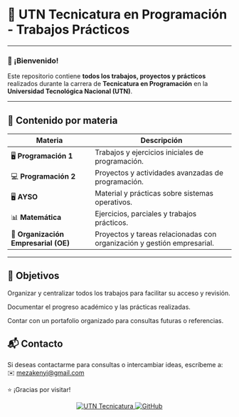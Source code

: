 # 🚀 UTN Tecnicatura en Programación - Trabajos Prácticos

---

### 👋 ¡Bienvenido!

Este repositorio contiene **todos los trabajos, proyectos y prácticos** realizados durante la carrera de **Tecnicatura en Programación** en la **Universidad Tecnológica Nacional (UTN)**.

---

## 📂 Contenido por materia

| Materia           | Descripción                                   |
| ----------------- | --------------------------------------------- |
| 🖥️ **Programación 1**  | Trabajos y ejercicios iniciales de programación.    |
| 💻 **Programación 2**  | Proyectos y actividades avanzadas de programación.  |
| 🖥️ **AYSO**          | Material y prácticas sobre sistemas operativos.     |
| 📊 **Matemática**      | Ejercicios, parciales y trabajos prácticos.          |
| 🏢 **Organización Empresarial (OE)** | Proyectos y tareas relacionadas con organización y gestión empresarial. |

---

## 🎯 Objetivos
Organizar y centralizar todos los trabajos para facilitar su acceso y revisión.

Documentar el progreso académico y las prácticas realizadas.

Contar con un portafolio organizado para consultas futuras o referencias.

## 📬 Contacto
Si deseas contactarme para consultas o intercambiar ideas, escríbeme a:
✉️ mezakenyi@gmail.com

⭐ ¡Gracias por visitar!

<p align="center">
  <a href="https://www.utn.edu.ar/" target="_blank" rel="noopener noreferrer">
    <img src="https://img.shields.io/badge/UTN-Tecnicatura-blue?style=for-the-badge&logo=university" alt="UTN Tecnicatura" />
  </a>
  <a href="https://github.com/ya-awn" target="_blank" rel="noopener noreferrer">
    <img src="https://img.shields.io/badge/GitHub-ya--awn-black?style=for-the-badge&logo=github" alt="GitHub" />
  </a>
</p>
